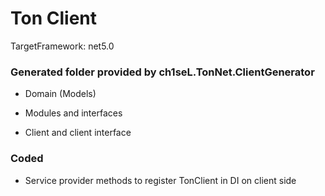﻿# Ton Client

TargetFramework: net5.0


### Generated folder provided by ch1seL.TonNet.ClientGenerator

- Domain (Models)

- Modules and interfaces

- Client and client interface

### Coded

- Service provider methods to register TonClient in DI on client side